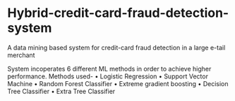 # Hybrid-credit-card-fraud-detection-system
A data mining based system for credit-card fraud detection in a large e-tail merchant

System incoperates 6 different ML methods in order to achieve higher performance.
Methods used-
• Logistic Regression
• Support Vector Machine
• Random Forest Classifier 
• Extreme gradient boosting 
• Decision Tree Classifier 
• Extra Tree Classifier 


